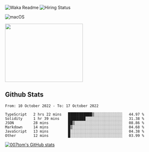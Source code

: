 ![Waka Readme](https://github.com/007tom/007tom/workflows/Waka%20Readme/badge.svg)
![Hiring Status](https://img.shields.io/badge/Hireable-true-green)
<!-- ### Hi there 👋🏿 -->

<!--
**007tom/007tom** is a ✨ _special_ ✨ repository because its `README.md` (this file) appears on your GitHub profile.

Here are some ideas to get you started:
-->

<!--
- 🔭 I’m currently working on [SoftMaple](https://github.com/SoftMaple):
-->

<!-- - 🌱 I’m currently learning ...  -->
<!-- - 👯 I’m looking for ... -->
<!-- - 🤔 I’m looking for help with Javascript AST or Parser ... -->
<!-- - 💬 Ask me about ... -->
<!-- - 📫 How to reach me: ... -->
<!-- - 😄 Pronouns: ... -->
<!-- - ⚡ Fun fact: ... -->
<!--
-->

![macOS](https://img.shields.io/badge/Macbook%20Pro-Monterey%20%7C%2013--inch%20%7C%2016%20GB%20%7C%202020-%23000000?style=flat&logo=apple&logoColor=%23ffffff)

<img src="https://user-images.githubusercontent.com/31362988/165692768-690ffd03-1b8b-4d1b-92ea-bc7e60ebd043.png" width=256 height=192 />

## Github Stats

<!--START_SECTION:waka-->

```text
From: 10 October 2022 - To: 17 October 2022

TypeScript   2 hrs 22 mins   ███████████▒░░░░░░░░░░░░░   44.97 %
Solidity     1 hr 39 mins    ████████░░░░░░░░░░░░░░░░░   31.38 %
JSON         28 mins         ██▒░░░░░░░░░░░░░░░░░░░░░░   08.86 %
Markdown     14 mins         █▒░░░░░░░░░░░░░░░░░░░░░░░   04.68 %
JavaScript   13 mins         █░░░░░░░░░░░░░░░░░░░░░░░░   04.38 %
Other        12 mins         █░░░░░░░░░░░░░░░░░░░░░░░░   03.99 %
```

<!--END_SECTION:waka-->


[![007tom's GitHub stats](https://github-readme-stats.vercel.app/api?username=zhyd1997&count_private=true&show_icons=true&theme=react)
](https://github.com/anuraghazra/github-readme-stats)
